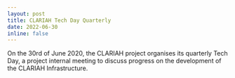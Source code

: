 ```yaml
---
layout: post
title: CLARIAH Tech Day Quarterly
date: 2022-06-30
inline: false
---
```


On the 30rd of June 2020, the CLARIAH project organises its quarterly Tech Day, a project internal meeting to discuss progress on the development of the CLARIAH Infrastructure. 